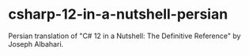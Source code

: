 # csharp-12-in-a-nutshell-persian
Persian translation of "C# 12 in a Nutshell: The Definitive Reference" by Joseph Albahari.
